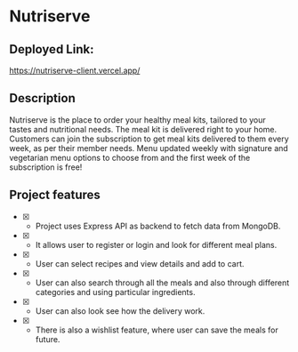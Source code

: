 # Nutriserve

## Deployed Link:

https://nutriserve-client.vercel.app/

## Description

Nutriserve is the place to order your healthy meal kits, tailored to your tastes and nutritional needs. The meal kit is delivered right to your home. Customers can join the subscription to get meal kits delivered to them every week, as per their member needs. Menu updated weekly with signature and vegetarian menu options to choose from and the first week of the subscription is free!

## Project features

- [x] - Project uses Express API as backend to fetch data from MongoDB.
- [x] - It allows user to register or login and look for different meal plans.
- [x] - User can select recipes and view details and add to cart.
- [x] - User can also search through all the meals and also through different categories and using particular ingredients.
- [x] - User can also look see how the delivery work.
- [x] - There is also a wishlist feature, where user can save the meals for future.
